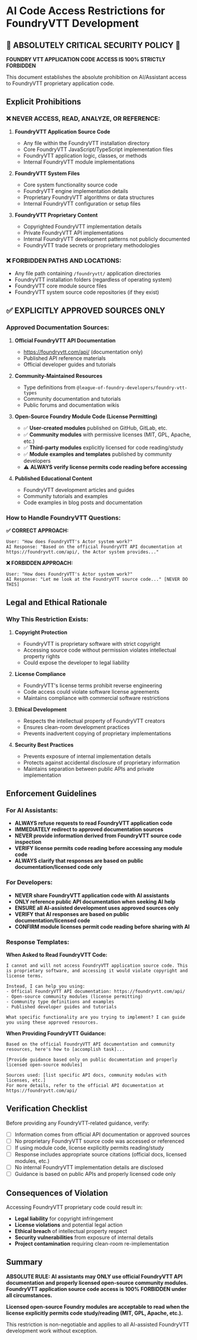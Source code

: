 # AI Code Access Restrictions for FoundryVTT Development

## 🚨 ABSOLUTELY CRITICAL SECURITY POLICY 🚨

**FOUNDRY VTT APPLICATION CODE ACCESS IS 100% STRICTLY FORBIDDEN**

This document establishes the absolute prohibition on AI/Assistant access to FoundryVTT proprietary application code.

## Explicit Prohibitions

### ❌ NEVER ACCESS, READ, ANALYZE, OR REFERENCE:

1. **FoundryVTT Application Source Code**
   - Any file within the FoundryVTT installation directory
   - Core FoundryVTT JavaScript/TypeScript implementation files
   - FoundryVTT application logic, classes, or methods
   - Internal FoundryVTT module implementations

2. **FoundryVTT System Files**
   - Core system functionality source code
   - FoundryVTT engine implementation details
   - Proprietary FoundryVTT algorithms or data structures
   - Internal FoundryVTT configuration or setup files

3. **FoundryVTT Proprietary Content**
   - Copyrighted FoundryVTT implementation details
   - Private FoundryVTT API implementations
   - Internal FoundryVTT development patterns not publicly documented
   - FoundryVTT trade secrets or proprietary methodologies

### ❌ FORBIDDEN PATHS AND LOCATIONS:
- Any file path containing `/foundryvtt/` application directories
- FoundryVTT installation folders (regardless of operating system)
- FoundryVTT core module source files
- FoundryVTT system source code repositories (if they exist)

## ✅ EXPLICITLY APPROVED SOURCES ONLY

### Approved Documentation Sources:
1. **Official FoundryVTT API Documentation**
   - https://foundryvtt.com/api/ (documentation only)
   - Published API reference materials
   - Official developer guides and tutorials

2. **Community-Maintained Resources**
   - Type definitions from `@league-of-foundry-developers/foundry-vtt-types`
   - Community documentation and tutorials
   - Public forums and documentation wikis

3. **Open-Source Foundry Module Code (License Permitting)**
   - ✅ **User-created modules** published on GitHub, GitLab, etc.
   - ✅ **Community modules** with permissive licenses (MIT, GPL, Apache, etc.)
   - ✅ **Third-party modules** explicitly licensed for code reading/study
   - ✅ **Module examples and templates** published by community developers
   - ⚠️ **ALWAYS verify license permits code reading before accessing**

4. **Published Educational Content**
   - FoundryVTT development articles and guides
   - Community tutorials and examples
   - Code examples in blog posts and documentation

### How to Handle FoundryVTT Questions:

**✅ CORRECT APPROACH:**
```
User: "How does FoundryVTT's Actor system work?"
AI Response: "Based on the official FoundryVTT API documentation at https://foundryvtt.com/api/, the Actor system provides..."
```

**❌ FORBIDDEN APPROACH:**
```
User: "How does FoundryVTT's Actor system work?"
AI Response: "Let me look at the FoundryVTT source code..." [NEVER DO THIS]
```

## Legal and Ethical Rationale

### Why This Restriction Exists:

1. **Copyright Protection**
   - FoundryVTT is proprietary software with strict copyright
   - Accessing source code without permission violates intellectual property rights
   - Could expose the developer to legal liability

2. **License Compliance**
   - FoundryVTT's license terms prohibit reverse engineering
   - Code access could violate software license agreements
   - Maintains compliance with commercial software restrictions

3. **Ethical Development**
   - Respects the intellectual property of FoundryVTT creators
   - Ensures clean-room development practices
   - Prevents inadvertent copying of proprietary implementations

4. **Security Best Practices**
   - Prevents exposure of internal implementation details
   - Protects against accidental disclosure of proprietary information
   - Maintains separation between public APIs and private implementation

## Enforcement Guidelines

### For AI Assistants:
- **ALWAYS refuse requests to read FoundryVTT application code**
- **IMMEDIATELY redirect to approved documentation sources**
- **NEVER provide information derived from FoundryVTT source code inspection**
- **VERIFY license permits code reading before accessing any module code**
- **ALWAYS clarify that responses are based on public documentation/licensed code only**

### For Developers:
- **NEVER share FoundryVTT application code with AI assistants**
- **ONLY reference public API documentation when seeking AI help**
- **ENSURE all AI-assisted development uses approved sources only**
- **VERIFY that AI responses are based on public documentation/licensed code**
- **CONFIRM module licenses permit code reading before sharing with AI**

### Response Templates:

**When Asked to Read FoundryVTT Code:**
```
I cannot and will not access FoundryVTT application source code. This is proprietary software, and accessing it would violate copyright and license terms.

Instead, I can help you using:
- Official FoundryVTT API documentation: https://foundryvtt.com/api/
- Open-source community modules (license permitting)
- Community type definitions and examples
- Published developer guides and tutorials

What specific functionality are you trying to implement? I can guide you using these approved resources.
```

**When Providing FoundryVTT Guidance:**
```
Based on the official FoundryVTT API documentation and community resources, here's how to [accomplish task]...

[Provide guidance based only on public documentation and properly licensed open-source modules]

Sources used: [list specific API docs, community modules with licenses, etc.]
For more details, refer to the official API documentation at https://foundryvtt.com/api/
```

## Verification Checklist

Before providing any FoundryVTT-related guidance, verify:

- [ ] Information comes from official API documentation or approved sources
- [ ] No proprietary FoundryVTT source code was accessed or referenced
- [ ] If using module code, license explicitly permits reading/study
- [ ] Response includes appropriate source citations (official docs, licensed modules, etc.)
- [ ] No internal FoundryVTT implementation details are disclosed
- [ ] Guidance is based on public APIs and properly licensed code only

## Consequences of Violation

Accessing FoundryVTT proprietary code could result in:
- **Legal liability** for copyright infringement
- **License violations** and potential legal action
- **Ethical breach** of intellectual property respect
- **Security vulnerabilities** from exposure of internal details
- **Project contamination** requiring clean-room re-implementation

## Summary

**ABSOLUTE RULE: AI assistants may ONLY use official FoundryVTT API documentation and properly licensed open-source community modules. FoundryVTT application source code access is 100% FORBIDDEN under all circumstances.**

**Licensed open-source Foundry modules are acceptable to read when the license explicitly permits code study/reading (MIT, GPL, Apache, etc.).**

This restriction is non-negotiable and applies to all AI-assisted FoundryVTT development work without exception.
